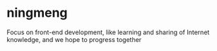 # ningmeng
Focus on front-end development, like learning and sharing of Internet knowledge, and we hope to progress together
